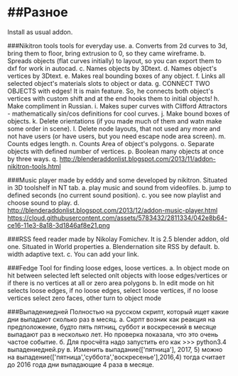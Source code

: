 ##Разное
==============

 Install as usual addon.

###Nikitron tools
  tools for everyday use.
    a. Converts from 2d curves to 3d, bring them to floor, bring extrusion to 0, so they came wireframe.
    b. Spreads objects (flat curves initially) to layout, so you can export them to dxf for work in autocad.
    c. Names objects by 3Dtext.
    d. Names object's vertices by 3Dtext.
    e. Makes real bounding boxes of any object.
    f. Links all selected object's materials slots to object or data.
    g. CONNECT TWO OBJECTS with edges! It is main feature. So, he connects both object's vertices with 
        custom shift and at the end hooks them to initial objects!
    h. Make compliment in Russian.
    i. Makes super curves with Clifford Attractors - mathematically sin/cos definitions for cool curves.
    j. Make bound boxes of objects.
    k. Delete orientations (if you made much of them and watn make some order in scene).
    l. Delete node layouts, that not used any more and not have users (or have users, but you need 
        escape node area screen).
    m. Counts edges length.
    n. Counts Area of object's polygons.
    o. Separate objects with defined number of vertices.
    p. Boolean many objects at once by three ways.
    q. http://blenderaddonlist.blogspot.com/2013/11/addon-nikitron-tools.html

###Music player 
  made by edddy and some developed by nikitron. Situated in 3D toolshelf in NT tab.
    a. play music and sound from videofiles.
    b. jump to defined seconds (no current sound position).
    c. you see now playlist and choose sound to play.
    d. http://blenderaddonlist.blogspot.com/2013/12/addon-music-player.html
    https://cloud.githubusercontent.com/assets/5783432/2811334/042e8b64-ce16-11e3-8a18-3d1846af8e21.png

###RSS feed reader 
  made by Nikolay Fomichev. It is 2.5 blender addon, old one. Situated in World properties
    a. Blendernation site RSS by default. 
    b. width adaptive text.
    c. You can add your link.

###Fedge
  Tool for finding loose edges, loose vertices. 
    a. In object mode on hit between selected left selected onlt objects with loose edges/vertices or if there is no vertices at all or zero area polygons
    b. In edit mode on hit selects loose edges, if no loose edges, select loose vertices, if no loose vertices select zero faces, other turn to object mode

###Выпадениедней
  Полностью на русском скрипт, который ищет какие дни выпадают сколько раз в месяц. 
    а. Скрпт возник как реакция на предположение, будто пять пятниц, суббот и воскресений в месяце 
        выпадают раз в несколько лет. Но проверка показала, что это очень частое событие.
    б. Для просчёта надо запустить его как >>> python3.4 выпадениедней.py
    в. Изменить выпадание(['пятница'], 2017, 5) можно на выпадение(['пятница','суббота','воскресенье'],2016,4)
        тогда считает до 2016 года дни выпадающие 4 раза в месяце.
